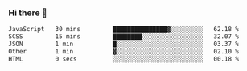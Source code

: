 ### Hi there 👋

<!--START_SECTION:waka-->

```txt
JavaScript   30 mins         ███████████████▓░░░░░░░░░   62.18 %
SCSS         15 mins         ████████░░░░░░░░░░░░░░░░░   32.07 %
JSON         1 min           █░░░░░░░░░░░░░░░░░░░░░░░░   03.37 %
Other        1 min           ▓░░░░░░░░░░░░░░░░░░░░░░░░   02.10 %
HTML         0 secs          ░░░░░░░░░░░░░░░░░░░░░░░░░   00.18 %
```

<!--END_SECTION:waka-->
